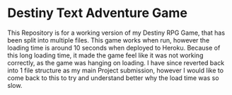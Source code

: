 # Destiny Text Adventure Game

This Repository is for a working version of my Destiny RPG Game, that has been split into multiple files.
This game works when run, however the loading time is around 10 seconds when deployed to Heroku. 
Because of this long loading time, it made the game feel like it was not working correctly, as the game was hanging on loading.
I have since reverted back into 1 file structure as my main Project submission, however I would like to come back to this to
try and understand better why the load time was so slow.